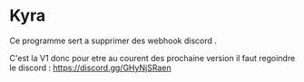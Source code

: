# Kyra
Ce programme sert a supprimer des webhook discord .

C'est la V1 donc pour etre au courent des prochaine version il faut regoindre le discord : https://discord.gg/GHyNjSRaen

